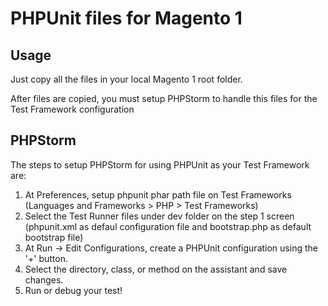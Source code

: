 # PHPUnit files for Magento 1

## Usage

Just copy all the files in your local Magento 1 root folder.

After files are copied, you must setup PHPStorm to handle this files for the Test Framework configuration

## PHPStorm

The steps to setup PHPStorm for using PHPUnit as your Test Framework are:

1. At Preferences, setup phpunit phar path file on Test Frameworks (Languages and Frameworks > PHP > Test Frameworks)
2. Select the Test Runner files under dev folder on the step 1 screen (phpunit.xml as defaul configuration file and bootstrap.php as default bootstrap file)
3. At Run -> Edit Configurations, create a PHPUnit configuration using the '+' button.
4. Select the directory, class, or method on the assistant and save changes.
5. Run or debug your test!